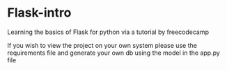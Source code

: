 # Flask-intro
Learning the basics of Flask for python via a tutorial by freecodecamp

If you wish to view the project on your own system please use the requirements file and generate your own db using the model in the app.py file
